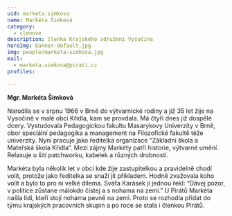 ```yaml
---
uid: marketa.simkova
name: Markéta Šimková
category:
  - clenove
description: členka Krajského sdružení Vysočina
heroImg: banner-default.jpg
img: people/marketa-simkova.jpg
mail:
  - marketa.simkova@pirati.cz
profiles:

---
```

**Mgr. Markéta Šimková**

Narodila se v srpnu 1966 v Brně do výtvarnické rodiny a již 35 let žije na Vysočině v malé obci Křídla, kam se provdala. Má čtyři dnes již dospělé dcery. Vystudovala Pedagogickou fakultu Masarykovy Univerzity v Brně, obor speciální pedagogika a management na Filozofické fakultě téže univerzity. Nyní pracuje jako ředitelka organizace “Základní škola a Mateřská škola Křídla”. Mezi zájmy Markéty patří historie, výtvarné umění. Relaxuje u šití patchworku, kabelek a různých drobností.

Markéta byla několik let v obci kde žije zastupitelkou a pravidelně chodí volit, protože jako ředitelka se snaží jít příkladem. Hodně zvažovala koho volit a bylo to pro ni velké dilema. Sváťa Karásek jí jednou řekl: “Dávej pozor, v politice zůstane málokdo čistej a s nohama na zemi.” U Pirátů Markéta našla lidi, kteří stojí nohama pevně na zemi. Proto se rozhodla přidat do týmu krajských pracovních skupin a po roce se stala i členkou Pirátů.
